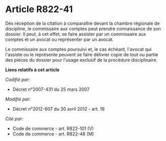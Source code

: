 # Article R822-41

Dès réception de la citation à comparaître devant la chambre régionale de discipline, le commissaire aux comptes peut prendre
connaissance de son dossier. Il peut, à cet effet, se faire assister par un commissaire aux comptes et un avocat ou
représenter par un avocat.

Le commissaire aux comptes poursuivi et, le cas échéant, l'avocat qui l'assiste ou le représente peuvent se faire délivrer
copie de tout ou partie des pièces du dossier pour l'usage exclusif de la procédure disciplinaire.

**Liens relatifs à cet article**

_Codifié par_:

  - Décret n°2007-431 du 25 mars 2007

_Modifié par_:

  - Décret n°2012-607 du 30 avril 2012 - art. 19

_Cité par_:

  - Code de commerce - art. R822-101 (V)
  - Code de commerce - art. R822-48 (M)
